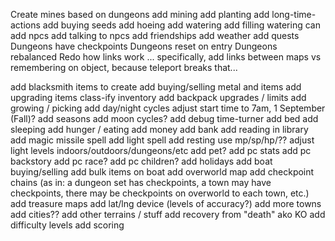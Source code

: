 Create mines based on dungeons
add mining
add planting
add long-time-actions
add buying seeds
add hoeing
add watering
add filling watering can
add npcs
add talking to npcs
add friendships
add weather
add quests
Dungeons have checkpoints
Dungeons reset on entry
Dungeons rebalanced
Redo how links work ... specifically, add links between maps vs remembering on object, because teleport breaks that...

add blacksmith items to create
add buying/selling metal and items
add upgrading items
class-ify inventory
add backpack upgrades / limits
add growing / picking
add day/night cycles
adjust start time to 7am, 1 September (Fall)?
add seasons
add moon cycles?
add debug time-turner
add bed
add sleeping
add hunger / eating
add money
add bank
add reading in library
add magic missile spell
add light spell
add resting
use mp/sp/hp/?? 
adjust light levels indoors/outdoors/dungeons/etc
add pet?
add pc stats
add pc backstory
add pc race?
add pc children?
add holidays
add boat buying/selling
add bulk items on boat
add overworld map
add checkpoint chains (as in: a dungeon set has checkpoints, a town may have checkpoints, there may be checkpoints on overworld to each town, etc.)
add treasure maps
add lat/lng device (levels of accuracy?)
add more towns
add cities??
add other terrains / stuff
add recovery from "death" ako KO
add difficulty levels
add scoring